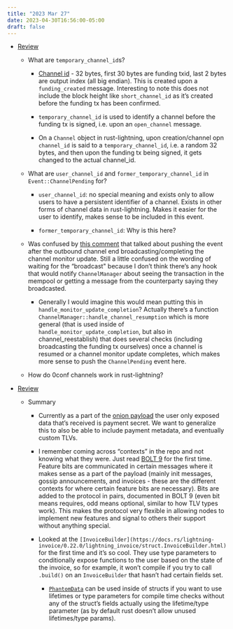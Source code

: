 ```yaml
---
title: "2023 Mar 27"
date: 2023-04-30T16:56:00-05:00
draft: false
---
```


- [Review](https://github.com/lightningdevkit/rust-lightning/pull/2098)

    - What are `temporary_channel_id`s?

        - [Channel id](https://github.com/lightning/bolts/blob/master/02-peer-protocol.md#definition-of-channel_id) - 32 bytes, first 30 bytes are funding txid, last 2 bytes are output index (all big endian). This is created upon a `funding_created` message. Interesting to note this does not include the block height like `short_channel_id` as it’s created before the funding tx has been confirmed.

        - `temporary_channel_id` is used to identify a channel before the funding tx is signed, i.e. upon an `open_channel` message.
        - On a `Channel` object in rust-lightning, upon creation/channel opn `channel_id` is said to a `temporary_channel_id`, i.e. a random 32 bytes, and then upon the funding tx being signed, it gets changed to the actual channel_id.
    - What are `user_channel_id` and `former_temporary_channel_id` in `Event::ChannelPending` for?
        - `user_channel_id`: no special meaning and exists only to allow users to have a persistent identifier of a channel. Exists in other forms of channel data in rust-lightning. Makes it easier for the user to identify, makes sense to be included in this event.

        - `former_temporary_channel_id`: Why is this here?
    - Was confused by [this comment](https://github.com/lightningdevkit/rust-lightning/pull/2098/files#r1136008983) that talked about pushing the event after the outbound channel end broadcasting/completing the channel monitor update. Still a little confused on the wording of waiting for the “broadcast" because I don’t think there’s any hook that would notify `ChannelManager` about seeing the transaction in the mempool or getting a message from the counterparty saying they broadcasted.
        - Generally I would imagine this would mean putting this in `handle_monitor_update_completion`? Actually there’s a function `ChannelManager::handle_channel_resumption` which is more general (that is used inside of `handle_monitor_update_completion`, but also in channel_reestablish) that does several checks (including broadcasting the funding tx ourselves) once a channel is resumed or a channel monitor update completes, which makes more sense to push the `ChannelPending` event here.
    - How do 0conf channels work in rust-lightning?
- [Review](https://github.com/lightningdevkit/rust-lightning/pull/2127)
    - Summary
        - Currently as a part of the [onion payload](https://github.com/lightning/bolts/blob/master/04-onion-routing.md#payload-format) the user only exposed data that’s received is payment secret. We want to generalize this to also be able to include payment metadata, and eventually custom TLVs.

        - I remember coming across “contexts” in the repo and not knowing what they were. Just read [BOLT 9](https://github.com/lightning/bolts/blob/master/09-features.md) for the first time. Feature bits are communicated in certain messages where it makes sense as a part of the payload (mainly init messages, gossip announcements, and invoices - these are the different contexts for where certain feature bits are necessary). Bits are added to the protocol in pairs, documented in BOLT 9 (even bit means requires, odd means optional, similar to how TLV types work). This makes the protocol very flexible in allowing nodes to implement new features and signal to others their support without anything special.
        - Looked at the `[InvoiceBuilder](https://docs.rs/lightning-invoice/0.22.0/lightning_invoice/struct.InvoiceBuilder.html)` for the first time and it’s so cool. They use type parameters to conditionally expose functions to the user based on the state of the invoice, so for example, it won’t compile if you try to call `.build()` on an `InvoiceBuilder` that hasn’t had certain fields set.
            - [`PhantomData`](https://doc.rust-lang.org/std/marker/struct.PhantomData.html) can be used inside of structs if you want to use lifetimes or type parameters for compile time checks without any of the struct’s fields actually using the lifetime/type parameter (as by default rust doesn’t allow unused lifetimes/type params).

